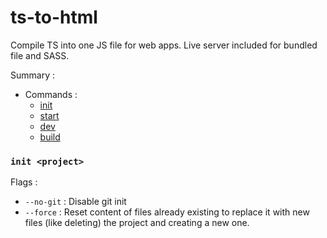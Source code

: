 # ts-to-html
Compile TS into one JS file for web apps. Live server included for bundled file and SASS.

Summary :
 - Commands :
    - [init](#init-project)
    - [start](#)
    - [dev](#)
    - [build](#)

### `init <project>`
Flags :
 - `--no-git` : Disable git init
 - `--force` : Reset content of files already existing to replace it with new files (like deleting)
 the project and creating a new one.
